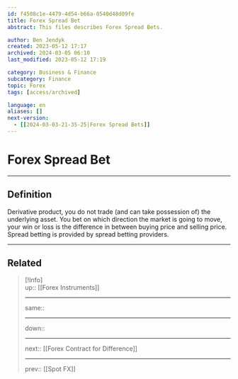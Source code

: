 ```yaml
---
id: f4508c1e-4479-4d54-b66a-0540d48d09fe 
title: Forex Spread Bet
abstract: This files describes Forex Spread Bets.

author: Ben Jendyk
created: 2023-05-12 17:17 
archived: 2024-03-05 06:10
last_modified: 2023-05-12 17:19

category: Business & Finance
subcategory: Finance  
topic: Forex 
tags: [access/archived]

language: en
aliases: []
next-version:
  - [[2024-03-03-21-35-25|Forex Spread Bets]]
---
```


# Forex Spread Bet

---

## Definition

Derivative product, you do not trade (and can take possession of) the underlying asset. You bet on which direction the market is going to move, your win or loss is the difference in between buying price and selling price. Spread betting is provided by spread betting providers.

---

## Related

> [!Info]  
> up:: [[Forex Instruments]] 
> - ---
> same::
> - ---
> down::
> - ---
> next:: [[Forex Contract for Difference]] 
> - ---
> prev:: [[Spot FX]] 
